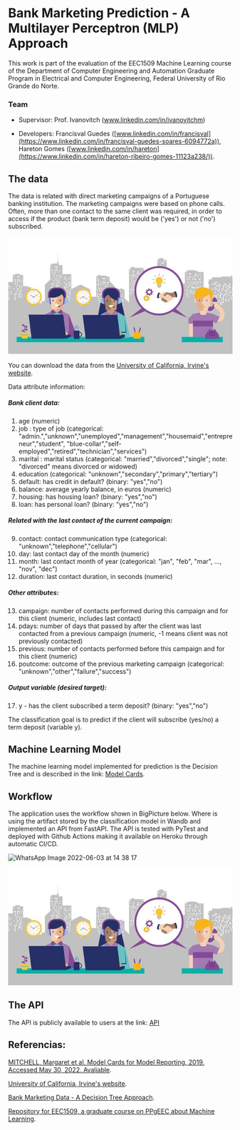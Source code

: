# Bank Marketing Prediction - A Multilayer Perceptron (MLP) Approach
This work is part of the evaluation of the EEC1509 Machine Learning course of the Department of Computer Engineering and Automation Graduate Program in Electrical and Computer Engineering, Federal University of Rio Grande do Norte.

### Team
 - Supervisor: Prof. Ivanovitch (www.linkedin.com/in/ivanovitchm)

 - Developers: Francisval Guedes ([www.linkedin.com/in/francisval](https://www.linkedin.com/in/francisval-guedes-soares-6094772a)), Hareton Gomes ([www.linkedin.com/in/hareton](https://www.linkedin.com/in/hareton-ribeiro-gomes-11123a238/)).

## The data
The data is related with direct marketing campaigns of a Portuguese banking institution. The marketing campaigns were based on phone calls. Often, more than one contact to the same client was required, in order to access if the product (bank term deposit) would be ('yes') or not ('no') subscribed.



<img src="https://github.com/francisvalguedes/bank_marketing_mlp/blob/master/figures/marketing.png" width="800">


You can download the data from the [University of California, Irvine's website](http://archive.ics.uci.edu/ml/datasets/Bank+Marketing).

Data attribute information:
   ##### Bank client data:   
   1. age (numeric)
   2. job : type of job (categorical: "admin.","unknown","unemployed","management","housemaid","entrepreneur","student",
                                       "blue-collar","self-employed","retired","technician","services") 
   3. marital : marital status (categorical: "married","divorced","single"; note: "divorced" means divorced or widowed)
   4. education (categorical: "unknown","secondary","primary","tertiary")
   5. default: has credit in default? (binary: "yes","no")
   6. balance: average yearly balance, in euros (numeric) 
   7. housing: has housing loan? (binary: "yes","no")
   8. loan: has personal loan? (binary: "yes","no")
   ##### Related with the last contact of the current campaign:
   9. contact: contact communication type (categorical: "unknown","telephone","cellular") 
  10. day: last contact day of the month (numeric)
  11. month: last contact month of year (categorical: "jan", "feb", "mar", ..., "nov", "dec")
  12. duration: last contact duration, in seconds (numeric)
   ##### Other attributes:
  13. campaign: number of contacts performed during this campaign and for this client (numeric, includes last contact)
  14. pdays: number of days that passed by after the client was last contacted from a previous campaign (numeric, -1 means client was not previously contacted)
  15. previous: number of contacts performed before this campaign and for this client (numeric)
  16. poutcome: outcome of the previous marketing campaign (categorical: "unknown","other","failure","success")
  ##### Output variable (desired target):
  17. y - has the client subscribed a term deposit? (binary: "yes","no")


The classification goal is to predict if the client will subscribe (yes/no) a term deposit (variable y).

## Machine Learning Model
The machine learning model implemented for prediction is the Decision Tree and is described in the link: [Model Cards](https://github.com/francisvalguedes/bank_marketing/tree/master/classification).


## Workflow
The application uses the workflow shown in BigPicture below. Where is using the artifact stored by the classification model in Wandb and implemented an API from FastAPI. The API is tested with PyTest and deployed with Github Actions making it available on Heroku through automatic CI/CD.

![WhatsApp Image 2022-06-03 at 14 38 17](https://user-images.githubusercontent.com/104702301/171921028-73b700cc-7902-4308-9a25-ee8e331bcf4f.jpeg)

<img src="https://github.com/francisvalguedes/bank_marketing_mlp/blob/master/figures/marketing.png" width="800">


## The API
The API is publicly available to users at the link: [API](https://bank-marketing-mlp.herokuapp.com/)

## Referencias:

[MITCHELL, Margaret et al. Model Cards for Model Reporting, 2019. Accessed May 30, 2022. Avaliable](https://arxiv.org/abs/1810.03993).

[University of California, Irvine's website](http://archive.ics.uci.edu/ml/datasets/Bank+Marketing).

[Bank Marketing Data - A Decision Tree Approach](https://www.kaggle.com/code/shirantha/bank-marketing-data-a-decision-tree-approach/notebook).

[Repository for EEC1509, a graduate course on PPgEEC about Machine Learning](https://github.com/ivanovitchm/ppgeecmachinelearning).
